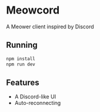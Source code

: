 # Meowcord
A Meower client inspired by Discord
## Running
```bash
npm install
npm run dev
```
## Features
- A Discord-like UI
- Auto-reconnecting